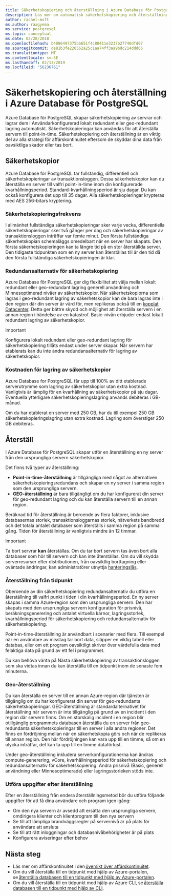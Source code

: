 ```yaml
---
title: Säkerhetskopiering och återställning i Azure Database för PostgreSQL
description: Läs mer om automatisk säkerhetskopiering och återställning av Azure Database för PostgreSQL-server.
author: rachel-msft
ms.author: raagyema
ms.service: postgresql
ms.topic: conceptual
ms.date: 02/28/2018
ms.openlocfilehash: b4086497375bb651f4c88411e3237b27740dfd07
ms.sourcegitcommit: de81b3fe220562a25c1aa74ff3aa9bdc214ddd65
ms.translationtype: MT
ms.contentlocale: sv-SE
ms.lasthandoff: 02/13/2019
ms.locfileid: "56236761"
---
```

# <a name="backup-and-restore-in-azure-database-for-postgresql"></a>Säkerhetskopiering och återställning i Azure Database för PostgreSQL

Azure Database för PostgreSQL skapar säkerhetskopiering av servrar och lagrar dem i Användarkonfigurerad lokalt redundant eller geo-redundant lagring automatiskt. Säkerhetskopieringar kan användas för att återställa servern till point-in-time. Säkerhetskopiering och återställning är en viktig del av alla strategi för affärskontinuitet eftersom de skyddar dina data från oavsiktliga skador eller tas bort.

## <a name="backups"></a>Säkerhetskopior

Azure Database för PostgreSQL tar fullständig, differentiell och säkerhetskopieringar av transaktionsloggen. Dessa säkerhetskopior kan du återställa en server till valfri point-in-time inom din konfigurerade kvarhållningsperiod. Standard-kvarhållningsperiod är sju dagar. Du kan också konfigurera det upp till 35 dagar. Alla säkerhetskopieringar krypteras med AES 256-bitars kryptering.

### <a name="backup-frequency"></a>Säkerhetskopieringsfrekvens

I allmänhet fullständiga säkerhetskopieringar sker varje vecka, differentiella säkerhetskopieringar sker två gånger per dag och säkerhetskopieringar av transaktionsloggen inträffar var femte minut. Den första fullständiga säkerhetskopian schemaläggs omedelbart när en server har skapats. Den första säkerhetskopieringen kan ta längre tid på en stor återställda server. Den tidigaste tidpunkten som en ny server kan återställas till är den tid då den första fullständiga säkerhetskopieringen är klar.

### <a name="backup-redundancy-options"></a>Redundansalternativ för säkerhetskopiering

Azure Database för PostgreSQL ger dig flexibilitet att välja mellan lokalt redundant eller geo-redundant lagring generell användning och Minnesoptimerad nivåer av säkerhetskopior. När säkerhetskopiorna som lagras i geo-redundant lagring av säkerhetskopior kan de bara lagras inte i den region där din server är värd för, men replikeras också till en [kopplat Datacenter](https://docs.microsoft.com/azure/best-practices-availability-paired-regions). Detta ger bättre skydd och möjlighet att återställa servern i en annan region i händelse av en katastrof. Basic-nivån erbjuder endast lokalt redundant lagring av säkerhetskopior.

> [!IMPORTANT]
> Konfigurera lokalt redundant eller geo-redundant lagring för säkerhetskopiering tillåts endast under server skapar. När servern har etablerats kan du inte ändra redundansalternativ för lagring av säkerhetskopior.

### <a name="backup-storage-cost"></a>Kostnaden för lagring av säkerhetskopior

Azure Database for PostgreSQL får upp till 100% av ditt etablerade serverutrymme som lagring av säkerhetskopior utan extra kostnad. Vanligtvis är lämplig för en kvarhållning av säkerhetskopior på sju dagar. Eventuella ytterligare säkerhetskopieringslagring används debiteras i GB-månad.

Om du har etablerat en server med 250 GB, har du till exempel 250 GB säkerhetskopieringslagring utan extra kostnad. Lagring som överstiger 250 GB debiteras.

## <a name="restore"></a>Återställ

I Azure Database för PostgreSQL skapar utför en återställning en ny server från den ursprungliga servern säkerhetskopior.

Det finns två typer av återställning:

- **Point-in-time-återställning** är tillgängliga med något av alternativen säkerhetskopieringsredundans och skapar en ny server i samma region som den ursprungliga servern.
- **GEO-återställning** är bara tillgängligt om du har konfigurerat din server för geo-redundant lagring och du kan återställa servern till en annan region.

Beräknad tid för återställning är beroende av flera faktorer, inklusive databasernas storlek, transaktionsloggarnas storlek, nätverkets bandbredd och det totala antalet databaser som återställs i samma region på samma gång. Tiden för återställning är vanligtvis mindre än 12 timmar.

> [!IMPORTANT]
> Ta bort servrar **kan** återställas. Om du tar bort servern tas även bort alla databaser som hör till servern och kan inte återställas. Om du vill skydda serverresurser efter distributionen, från oavsiktlig borttagning eller oväntade ändringar, kan administratörer utnyttja [hanteringslås](https://docs.microsoft.com/azure/azure-resource-manager/resource-group-lock-resources).

### <a name="point-in-time-restore"></a>Återställning från tidpunkt

Oberoende av din säkerhetskopiering redundansalternativ du utföra en återställning till valfri punkt i tiden i din kvarhållningsperiod. En ny server skapas i samma Azure-region som den ursprungliga servern. Den har skapats med den ursprungliga servern konfiguration för prisnivå, beräkningsgenerering och antalet virtuella kärnor, lagringsstorlek, kvarhållningsperiod för säkerhetskopiering och redundansalternativ för säkerhetskopiering.

Point-in-time-återställning är användbart i scenarier med flera. Till exempel när en användare av misstag tar bort data, släpper en viktig tabell eller databas, eller om ett program oavsiktligt skriver över värdefulla data med felaktiga data på grund av ett fel i programmet.

Du kan behöva vänta på Nästa säkerhetskopiering av transaktionsloggen som ska vidtas innan du kan återställa till en tidpunkt inom de senaste fem minuterna.

### <a name="geo-restore"></a>Geo-återställning

Du kan återställa en server till en annan Azure-region där tjänsten är tillgänglig om du har konfigurerat din server för geo-redundanta säkerhetskopieringar. GEO-återställning är standardalternativet för återställning när servern är inte tillgänglig på grund av en incident i den region där servern finns. Om en storskalig incident i en region blir otillgänglig programmets databasen återställa du en server från geo-redundanta säkerhetskopieringar till en server i alla andra regioner. Det finns en fördröjning mellan när en säkerhetskopia görs och när de replikeras till annan region. Den här fördröjningen kan vara upp till en timme, så om en olycka inträffar, det kan ta upp till en timme dataförlust.

Under geo-återställning inkludera serverkonfigurationerna kan ändras compute-generering, vCore, kvarhållningsperiod för säkerhetskopiering och redundansalternativ för säkerhetskopiering. Ändra prisnivå (Basic, generell användning eller Minnesoptimerade) eller lagringsstorleken stöds inte.

### <a name="perform-post-restore-tasks"></a>Utföra uppgifter efter återställning

Efter en återställning från endera återställningsmetod bör du utföra följande uppgifter för att få dina användare och program igen igång:

- Om den nya servern är avsedd att ersätta den ursprungliga servern, omdirigera klienter och klientprogram till den nya servern
- Se till att lämpliga brandväggsregler på servernivå är på plats för användare att ansluta
- Se till att rätt inloggningar och databasnivåbehörigheter är på plats
- Konfigurera aviseringar efter behov

## <a name="next-steps"></a>Nästa steg

- Läs mer om affärskontinuitet i den [översikt över affärskontinuitet](concepts-business-continuity.md).
- Om du vill återställa till en tidpunkt med hjälp av Azure-portalen, se [återställa databasen till en tidpunkt med hjälp av Azure-portalen](howto-restore-server-portal.md).
- Om du vill återställa till en tidpunkt med hjälp av Azure CLI, se [återställa databasen till en tidpunkt med hjälp av CLI](howto-restore-server-cli.md).
